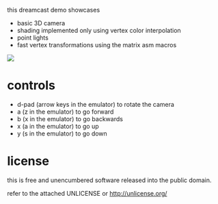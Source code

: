
this dreamcast demo showcases
- basic 3D camera
- shading implemented only using vertex color interpolation
- point lights
- fast vertex transformations using the matrix asm macros

![](https://i.imgur.com/vXgC0gR.png)

# controls
- d-pad (arrow keys in the emulator) to rotate the camera
- a (z in the emulator) to go forward
- b (x in the emulator) to go backwards
- x (a in the emulator) to go up
- y (s in the emulator) to go down

# license
this is free and unencumbered software released into the
public domain.

refer to the attached UNLICENSE or http://unlicense.org/

